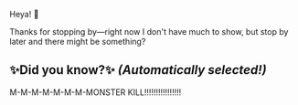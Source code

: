 Heya! 👋

Thanks for stopping by—right now I don't have much to show, but stop by later and there might be something?

## ✨Did you know?✨ *(Automatically selected!)*

M-M-M-M-M-M-M-MONSTER KILL!!!!!!!!!!!!!!!!
